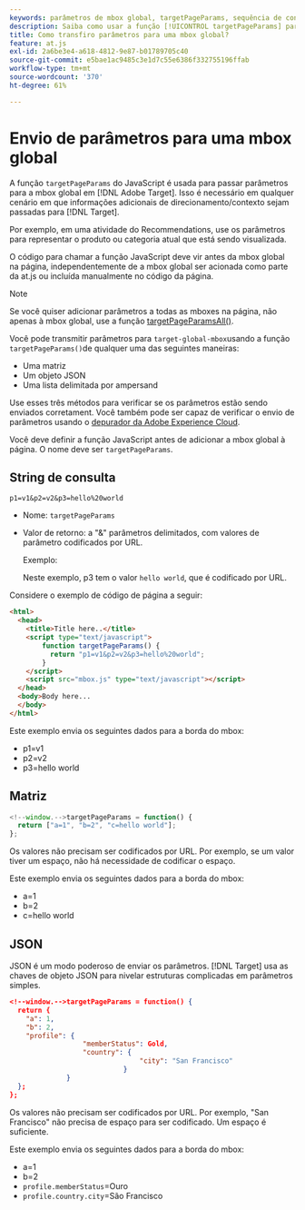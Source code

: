 ```yaml
---
keywords: parâmetros de mbox global, targetPageParams, sequência de consulta, matriz, json, dtm
description: Saiba como usar a função [!UICONTROL targetPageParams] para passar informações adicionais de direcionamento ou contexto para a mbox global [!DNL Adobe Target] .
title: Como transfiro parâmetros para uma mbox global?
feature: at.js
exl-id: 2a6be3e4-a618-4812-9e87-b01789705c40
source-git-commit: e5bae1ac9485c3e1d7c55e6386f332755196ffab
workflow-type: tm+mt
source-wordcount: '370'
ht-degree: 61%

---
```


# Envio de parâmetros para uma mbox global

A função `targetPageParams` do JavaScript é usada para passar parâmetros para a mbox global em [!DNL Adobe Target]. Isso é necessário em qualquer cenário em que informações adicionais de direcionamento/contexto sejam passadas para [!DNL Target].

Por exemplo, em uma atividade do Recommendations, use os parâmetros para representar o produto ou categoria atual que está sendo visualizada.

O código para chamar a função JavaScript deve vir antes da mbox global na página, independentemente de a mbox global ser acionada como parte da at.js ou incluída manualmente no código da página.

>[!NOTE]
>
>Se você quiser adicionar parâmetros a todas as mboxes na página, não apenas à mbox global, use a função [targetPageParamsAll()](/help/dev/implement/client-side/atjs/atjs-functions/targetpageparamsall.md).

Você pode transmitir parâmetros para `target-global-mbox`usando a função `targetPageParams()`de qualquer uma das seguintes maneiras:

* Uma matriz
* Um objeto JSON
* Uma lista delimitada por ampersand

Use esses três métodos para verificar se os parâmetros estão sendo enviados corretament. Você também pode ser capaz de verificar o envio de parâmetros usando o [depurador da Adobe Experience Cloud](https://experienceleague.adobe.com/docs/debugger/using/experience-cloud-debugger.html?lang=pt-BR).

Você deve definir a função JavaScript antes de adicionar a mbox global à página. O nome deve ser `targetPageParams`.

## String de consulta

```
p1=v1&p2=v2&p3=hello%20world
```

* Nome: `targetPageParams`
* Valor de retorno: a &quot;&amp;&quot; parâmetros delimitados, com valores de parâmetro codificados por URL.

  Exemplo:

  Neste exemplo, p3 tem o valor `hello world`, que é codificado por URL.

Considere o exemplo de código de página a seguir:

```html {line-numbers="true"}
<html> 
  <head> 
    <title>Title here..</title> 
    <script type="text/javascript"> 
        function targetPageParams() { 
          return "p1=v1&p2=v2&p3=hello%20world";
        } 
    </script> 
    <script src="mbox.js" type="text/javascript"></script> 
  </head> 
  <body>Body here... 
  </body> 
</html>
```

Este exemplo envia os seguintes dados para a borda do mbox:

* p1=v1
* p2=v2
* p3=hello world

## Matriz

```javascript {line-numbers="true"}
<!--window.-->targetPageParams = function() { 
  return ["a=1", "b=2", "c=hello world"]; 
}; 
```

Os valores não precisam ser codificados por URL. Por exemplo, se um valor tiver um espaço, não há necessidade de codificar o espaço.

Este exemplo envia os seguintes dados para a borda do mbox:

* a=1
* b=2
* c=hello world

## JSON

JSON é um modo poderoso de enviar os parâmetros. [!DNL Target] usa as chaves de objeto JSON para nivelar estruturas complicadas em parâmetros simples.

```json {line-numbers="true"}
<!--window.-->targetPageParams = function() { 
  return { 
    "a": 1, 
    "b": 2, 
    "profile": { 
                  "memberStatus": Gold, 
                  "country": { 
                                "city": "San Francisco" 
                            } 
              } 
  }; 
}; 
```

Os valores não precisam ser codificados por URL. Por exemplo, &quot;San Francisco&quot; não precisa de espaço para ser codificado. Um espaço é suficiente.

Este exemplo envia os seguintes dados para a borda do mbox:

* a=1
* b=2
* `profile.memberStatus`=Ouro
* `profile.country.city`=São Francisco
